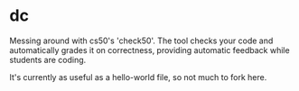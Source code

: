 # dc

Messing around with cs50's 'check50'. The tool checks your code and automatically grades it on correctness, providing automatic feedback while students are coding.

It's currently as useful as a hello-world file, so not much to fork here.
